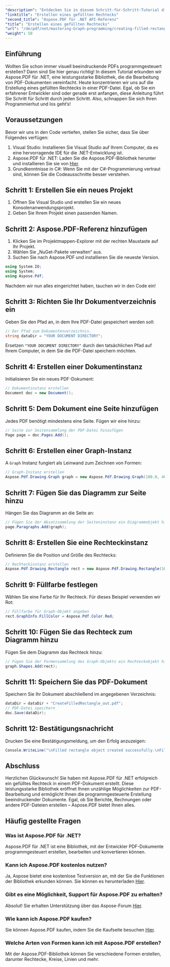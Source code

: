 ```yaml
---
"description": "Entdecken Sie in diesem Schritt-für-Schritt-Tutorial die Möglichkeiten der PDF-Bearbeitung mit Aspose.PDF für .NET. Erfahren Sie, wie Sie durch das Zeichnen gefüllter Rechtecke programmgesteuert optisch ansprechende PDF-Dokumente erstellen."
"linktitle": "Erstellen eines gefüllten Rechtecks"
"second_title": "Aspose.PDF für .NET API-Referenz"
"title": "Erstellen eines gefüllten Rechtecks"
"url": "/de/pdf/net/mastering-Graph-programming/creating-filled-rectangle/"
"weight": 50
---
```


## Einführung

Wollten Sie schon immer visuell beeindruckende PDFs programmgesteuert erstellen? Dann sind Sie hier genau richtig! In diesem Tutorial erkunden wir Aspose.PDF für .NET, eine leistungsstarke Bibliothek, die die Bearbeitung von PDF-Dokumenten vereinfacht. Heute konzentrieren wir uns auf die Erstellung eines gefüllten Rechtecks in einer PDF-Datei. Egal, ob Sie ein erfahrener Entwickler sind oder gerade erst anfangen, diese Anleitung führt Sie Schritt für Schritt durch jeden Schritt. Also, schnappen Sie sich Ihren Programmierhut und los geht‘s!

## Voraussetzungen

Bevor wir uns in den Code vertiefen, stellen Sie sicher, dass Sie über Folgendes verfügen:

1. Visual Studio: Installieren Sie Visual Studio auf Ihrem Computer, da es eine hervorragende IDE für die .NET-Entwicklung ist.
2. Aspose.PDF für .NET: Laden Sie die Aspose.PDF-Bibliothek herunter und installieren Sie sie von [Hier](https://releases.aspose.com/pdf/net/).
3. Grundkenntnisse in C#: Wenn Sie mit der C#-Programmierung vertraut sind, können Sie die Codeausschnitte besser verstehen.

## Schritt 1: Erstellen Sie ein neues Projekt

1. Öffnen Sie Visual Studio und erstellen Sie ein neues Konsolenanwendungsprojekt.
2. Geben Sie Ihrem Projekt einen passenden Namen.

## Schritt 2: Aspose.PDF-Referenz hinzufügen

1. Klicken Sie im Projektmappen-Explorer mit der rechten Maustaste auf Ihr Projekt.
2. Wählen Sie „NuGet-Pakete verwalten“ aus.
3. Suchen Sie nach Aspose.PDF und installieren Sie die neueste Version.

```csharp
using System.IO;
using System;
using Aspose.Pdf;
```

Nachdem wir nun alles eingerichtet haben, tauchen wir in den Code ein!

## Schritt 3: Richten Sie Ihr Dokumentverzeichnis ein

Geben Sie den Pfad an, in dem Ihre PDF-Datei gespeichert werden soll:

```csharp
// Der Pfad zum Dokumentenverzeichnis.
string dataDir = "YOUR DOCUMENT DIRECTORY";
```

Ersetzen `"YOUR DOCUMENT DIRECTORY"` durch den tatsächlichen Pfad auf Ihrem Computer, in dem Sie die PDF-Datei speichern möchten.

## Schritt 4: Erstellen einer Dokumentinstanz

Initialisieren Sie ein neues PDF-Dokument:

```csharp
// Dokumentinstanz erstellen
Document doc = new Document();
```

## Schritt 5: Dem Dokument eine Seite hinzufügen

Jedes PDF benötigt mindestens eine Seite. Fügen wir eine hinzu:

```csharp
// Seite zur Seitensammlung der PDF-Datei hinzufügen
Page page = doc.Pages.Add();
```

## Schritt 6: Erstellen einer Graph-Instanz

A `Graph` Instanz fungiert als Leinwand zum Zeichnen von Formen:

```csharp
// Graph-Instanz erstellen
Aspose.Pdf.Drawing.Graph graph = new Aspose.Pdf.Drawing.Graph(100.0, 400.0);
```

## Schritt 7: Fügen Sie das Diagramm zur Seite hinzu

Hängen Sie das Diagramm an die Seite an:

```csharp
// Fügen Sie der Absatzsammlung der Seiteninstanz ein Diagrammobjekt hinzu
page.Paragraphs.Add(graph);
```

## Schritt 8: Erstellen Sie eine Rechteckinstanz

Definieren Sie die Position und Größe des Rechtecks:

```csharp
// Rechteckinstanz erstellen
Aspose.Pdf.Drawing.Rectangle rect = new Aspose.Pdf.Drawing.Rectangle(100, 100, 200, 120);
```

## Schritt 9: Füllfarbe festlegen

Wählen Sie eine Farbe für Ihr Rechteck. Für dieses Beispiel verwenden wir Rot:

```csharp
// Füllfarbe für Graph-Objekt angeben
rect.GraphInfo.FillColor = Aspose.Pdf.Color.Red;
```

## Schritt 10: Fügen Sie das Rechteck zum Diagramm hinzu

Fügen Sie dem Diagramm das Rechteck hinzu:

```csharp
// Fügen Sie der Formensammlung des Graph-Objekts ein Rechteckobjekt hinzu
graph.Shapes.Add(rect);
```

## Schritt 11: Speichern Sie das PDF-Dokument

Speichern Sie Ihr Dokument abschließend im angegebenen Verzeichnis:

```csharp
dataDir = dataDir + "CreateFilledRectangle_out.pdf";
// PDF-Datei speichern
doc.Save(dataDir);
```

## Schritt 12: Bestätigungsnachricht

Drucken Sie eine Bestätigungsmeldung, um den Erfolg anzuzeigen:

```csharp
Console.WriteLine("\nFilled rectangle object created successfully.\nFile saved at " + dataDir);
```

## Abschluss

Herzlichen Glückwunsch! Sie haben mit Aspose.PDF für .NET erfolgreich ein gefülltes Rechteck in einem PDF-Dokument erstellt. Diese leistungsstarke Bibliothek eröffnet Ihnen unzählige Möglichkeiten zur PDF-Bearbeitung und ermöglicht Ihnen die programmgesteuerte Erstellung beeindruckender Dokumente. Egal, ob Sie Berichte, Rechnungen oder andere PDF-Dateien erstellen – Aspose.PDF bietet Ihnen alles.

## Häufig gestellte Fragen

### Was ist Aspose.PDF für .NET?
Aspose.PDF für .NET ist eine Bibliothek, mit der Entwickler PDF-Dokumente programmgesteuert erstellen, bearbeiten und konvertieren können.

### Kann ich Aspose.PDF kostenlos nutzen?
Ja, Aspose bietet eine kostenlose Testversion an, mit der Sie die Funktionen der Bibliothek erkunden können. Sie können es herunterladen [Hier](https://releases.aspose.com/).

### Gibt es eine Möglichkeit, Support für Aspose.PDF zu erhalten?
Absolut! Sie erhalten Unterstützung über das Aspose-Forum [Hier](https://forum.aspose.com/c/pdf/10).

### Wie kann ich Aspose.PDF kaufen?
Sie können Aspose.PDF kaufen, indem Sie die Kaufseite besuchen [Hier](https://purchase.aspose.com/buy).

### Welche Arten von Formen kann ich mit Aspose.PDF erstellen?
Mit der Aspose.PDF-Bibliothek können Sie verschiedene Formen erstellen, darunter Rechtecke, Kreise, Linien und mehr.